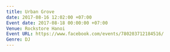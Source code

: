 ```yaml
---
title: Urban Grove
date: 2017-08-16 12:02:00 +07:00
Event date: 2017-08-18 00:00:00 +07:00
Venue: Rockstore Hanoi
Event URL: https://www.facebook.com/events/780203712184516/
Genre: DJ
---
```


